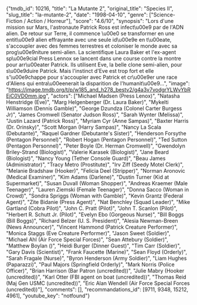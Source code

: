 {"tmdb_id": 10216, "title": "La Mutante 2", "original_title": "Species II", "slug_title": "la-mutante-2", "date": "1998-04-10", "genre": ["Science-Fiction / Action / Horreur"], "score": "4.6/10", "synopsis": "Lors d'une mission sur Mars, l'astronaute Patrick Ross est infect\u00e9 par de l'ADN alien. De retour sur Terre, il commence \u00e0 se transformer en une entit\u00e9 alien effrayante avec une seule id\u00e9e en t\u00eate, s'accoupler avec des femmes terrestres et coloniser le monde avec sa prog\u00e9niture semi-alien. La scientifique Laura Baker et l'ex-agent sp\u00e9cial Press Lennox se lancent dans une course contre la montre pour arr\u00eater Patrick. Ils utilisent Eve, la belle clone semi-alien, pour s\u00e9duire Patrick. Mais l'instinct d'Eve est trop fort et elle s'\u00e9chappe pour s'accoupler avec Patrick et cr\u00e9er une race d'Aliens qui entra\u00eenerait la disparition de l'humanit\u00e9...", "image": "https://image.tmdb.org/t/p/w185_and_h278_bestv2/g4a3v7vodgrYLWvYbREjC0VD0mm.jpg", "actors": ["Michael Madsen (Press Lenox)", "Natasha Henstridge (Eve)", "Marg Helgenberger (Dr. Laura Baker)", "Mykelti Williamson (Dennis Gamble)", "George Dzundza (Colonel Carter Burgess Jr)", "James Cromwell (Senator Judson Ross)", "Sarah Wynter (Melissa)", "Justin Lazard (Patrick Ross)", "Myriam Cyr (Anne Sampas)", "Baxter Harris (Dr. Orinsky)", "Scott Morgan (Harry Sampas)", "Nancy La Scala (Debutante)", "Raquel Gardner (Debutante's Sister)", "Henderson Forsythe (Pentagon Personnel)", "Robert Hogan (Pentagon Personnel)", "Ted Sutton (Pentagon Personnel)", "Peter Boyle (Dr. Herman Cromwell)", "Gwendolyn Briley-Strand (Biologist)", "Valerie Karasek (Biologist)", "Jane Beard (Biologist)", "Nancy Young (Tether Console Guard)", "Beau James (Administrator)", "Tracy Metro (Prostitute)", "Irv Ziff (Seedy Motel Clerk)", "Melanie Bradshaw (Hooker)", "Felicia Deel (Stripper)", "Norman Aronovic (Medical Examiner)", "Kim Adams (Darlene)", "Dustin Turner (Kid at Supermarket)", "Susan Duvall (Woman Shopper)", "Andreas Kraemer (Male Teenager)", "Lauren Ziemski (Female Teenager)", "Donna Sacco (Woman in Crowd)", "Sondra Spriggs (Woman with Gamble)", "Kevin Grantz (Federal Agent)", "Zite Bidanie (Press Agent)", "Nat Benchley (Squad Leader)", "Mike Gartland (Cobra Pilot)", "John C. Pratt (Pilot)", "John T. Scanlon (Pilot)", "Herbert R. Schutt Jr. (Pilot)", "Evelyn Ebo (Gorgeous Nurse)", "Bill Boggs (Bill Boggs)", "Richard Belzer (U. S. President)", "Alesia Newman-Breen (News Announcer)", "Vincent Hammond (Patrick Creature Performer)", "Monica Staggs (Eve Creature Performer)", "Jason Sweet (Soldier)", "Michael Ahl (Air Force Special Forces)", "Sean Attebury (Soldier)", "Matthew Boylan ()", "Heidi Burger (Dinner Guest)", "Tim Carr (Soldier)", "Gary Davis (Scientist)", "Frank Faucette (Marine)", "Sean Floyd (Orderly)", "Sarah Fragale (Nurse)", "Byron Henderson (Army Soldier)", "Liam Hughes (Paparazzi)", "Paul Majors (Springfield Orderly)", "Mark Norris (Police Officer)", "Brian Harrison (Bar Patron (uncredited))", "Julie Mabry (Hooker (uncredited))", "Karl Otter (FBI agent on boat (uncredited))", "Thomas Reid (Maj Gen USMC (uncredited))", "Eric Alan Wendell (Air Force Special Forces (uncredited))"], "comments": [], "recommandations_id": [9711, 9348, 15212, 4961], "youtube_key": "notfound"}